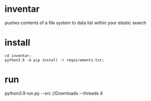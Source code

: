 # inventar
pushes contents of a file system to data list within your elastic search

# install

```
cd inventar;
python3.9 -m pip install -r requirements.txt;
```

# run

python3.9 run.py --src /<HOME>/Downloads --threads 4

